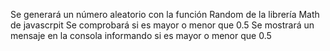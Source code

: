 Se generará un número aleatorio con la función Random de la librería Math de javascrpit Se comprobará si es mayor o menor que 0.5 Se mostrará un mensaje en la consola informando si es mayor o menor que 0.5